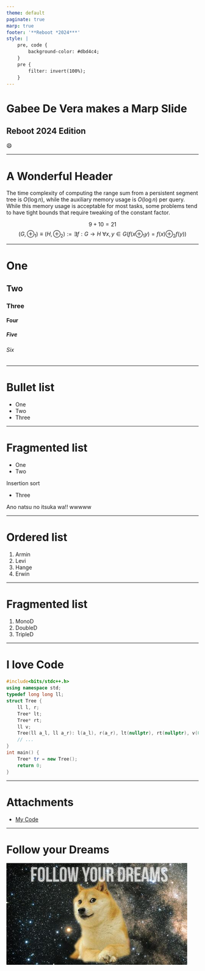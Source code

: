 ```yaml
---
theme: default
paginate: true
marp: true
footer: '**Reboot *2024***'
style: |
    pre, code {
        background-color: #dbd4c4;
    }
    pre {
        filter: invert(100%);
    }
---
```

<style>
    section.lead {
        text-align: center;
    }

    .normal {
        text-align: initial;
    }
</style>

<!-- _class: lead -->

# Gabee De Vera makes a Marp Slide
## Reboot 2024 Edition
:smile:

---

# A Wonderful Header
The time complexity of computing the range sum from a persistent segment tree is $O(\log n)$, while the auxiliary memory usage is $O(\log n)$ per query. While this memory usage is acceptable for most tasks, some problems tend to have tight bounds that require tweaking of the constant factor.

$$9 + 10 = 21$$
$$\begin{equation}\left(G, \oplus_1\right) \equiv \left(H, \oplus_2\right) := \exists f: G \to H\  \forall x, y \in G \left(f(x \oplus_1 y) = f(x) \oplus_2 f(y)\right)\end{equation}$$

---

# One
## Two
### Three
#### Four
##### Five
###### Six

---
# Bullet list

- One
- Two
- Three

---

# Fragmented list

* One
* Two

Insertion sort

* Three

Ano natsu no itsuka wa!! wwwww

---
# Ordered list

1. Armin
2. Levi
3. Hange
4. Erwin

---

# Fragmented list

1) MonoD
2) DoubleD
3) TripleD

---

# I love Code

```c++
#include<bits/stdc++.h>
using namespace std;
typedef long long ll;
struct Tree {
    ll l, r;
    Tree* lt;
    Tree* rt;
    ll v;
    Tree(ll a_l, ll a_r): l(a_l), r(a_r), lt(nullptr), rt(nullptr), v(0) {};
    // ...
}
int main() {
    Tree* tr = new Tree();
    return 0;
}
```

---
# Attachments
- [My Code](./main.cpp)

---
<!-- _class: lead -->
# Follow your Dreams

![width:800px](follow-your-dreams.png)
